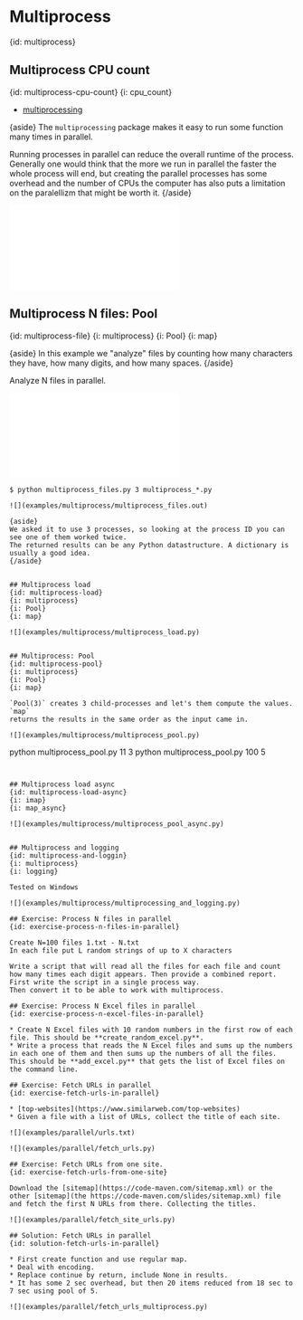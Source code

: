 # Multiprocess
{id: multiprocess}

## Multiprocess CPU count
{id: multiprocess-cpu-count}
{i: cpu_count}

* [multiprocessing](https://docs.python.org/library/multiprocessing.html)

{aside}
The `multiprocessing` package makes it easy to run some function many times in parallel.

Running processes in parallel can reduce the overall runtime of the process. Generally one would think that the more we run in parallel
the faster the whole process will end, but creating the parallel processes has some overhead and the number of CPUs the computer has
also puts a limitation on the paralellizm that might be worth it.
{/aside}

![](examples/multiprocess/cpu_count.py)

## Multiprocess N files: Pool
{id: multiprocess-file}
{i: multiprocess}
{i: Pool}
{i: map}

{aside}
In this example we "analyze" files by counting how many characters they have, how many digits, and how many spaces.
{/aside}

Analyze N files in parallel.

![](examples/multiprocess/multiprocess_files.py)

```
$ python multiprocess_files.py 3 multiprocess_*.py

![](examples/multiprocess/multiprocess_files.out)

{aside}
We asked it to use 3 processes, so looking at the process ID you can see one of them worked twice.
The returned results can be any Python datastructure. A dictionary is usually a good idea.
{/aside}


## Multiprocess load
{id: multiprocess-load}
{i: multiprocess}
{i: Pool}
{i: map}

![](examples/multiprocess/multiprocess_load.py)


## Multiprocess: Pool
{id: multiprocess-pool}
{i: multiprocess}
{i: Pool}
{i: map}

`Pool(3)` creates 3 child-processes and let's them compute the values. `map`
returns the results in the same order as the input came in.

![](examples/multiprocess/multiprocess_pool.py)

```
python multiprocess_pool.py  11 3
python multiprocess_pool.py  100 5
```


## Multiprocess load async
{id: multiprocess-load-async}
{i: imap}
{i: map_async}

![](examples/multiprocess/multiprocess_pool_async.py)


## Multiprocess and logging
{id: multiprocess-and-loggin}
{i: multiprocess}
{i: logging}

Tested on Windows

![](examples/multiprocess/multiprocessing_and_logging.py)

## Exercise: Process N files in parallel
{id: exercise-process-n-files-in-parallel}

Create N=100 files 1.txt - N.txt
In each file put L random strings of up to X characters

Write a script that will read all the files for each file and count how many times each digit appears. Then provide a combined report. First write the script in a single process way.
Then convert it to be able to work with multiprocess.

## Exercise: Process N Excel files in parallel
{id: exercise-process-n-excel-files-in-parallel}

* Create N Excel files with 10 random numbers in the first row of each file. This should be **create_random_excel.py**.
* Write a process that reads the N Excel files and sums up the numbers in each one of them and then sums up the numbers of all the files. This should be **add_excel.py** that gets the list of Excel files on the command line.

## Exercise: Fetch URLs in parallel
{id: exercise-fetch-urls-in-parallel}

* [top-websites](https://www.similarweb.com/top-websites)
* Given a file with a list of URLs, collect the title of each site.

![](examples/parallel/urls.txt)

![](examples/parallel/fetch_urls.py)

## Exercise: Fetch URLs from one site.
{id: exercise-fetch-urls-from-one-site}

Download the [sitemap](https://code-maven.com/sitemap.xml) or the other [sitemap](the https://code-maven.com/slides/sitemap.xml) file
and fetch the first N URLs from there. Collecting the titles.

![](examples/parallel/fetch_site_urls.py)

## Solution: Fetch URLs in parallel
{id: solution-fetch-urls-in-parallel}

* First create function and use regular map.
* Deal with encoding.
* Replace continue by return, include None in results.
* It has some 2 sec overhead, but then 20 items reduced from 18 sec to 7 sec using pool of 5.

![](examples/parallel/fetch_urls_multiprocess.py)

